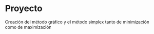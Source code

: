 # Proyecto
Creación del método gráfico y el método simplex tanto de minimización como de maximización
